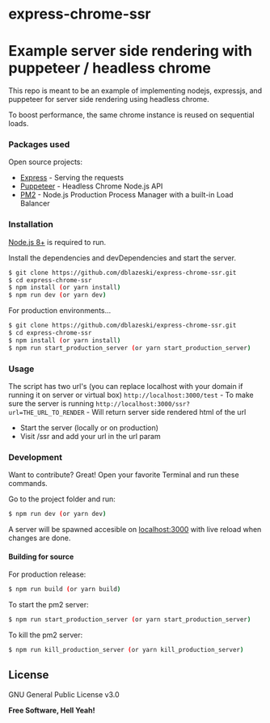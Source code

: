 # express-chrome-ssr
# Example server side rendering with puppeteer / headless chrome

This repo is meant to be an example of implementing nodejs, expressjs, and puppeteer for server side rendering using headless chrome.

To boost performance, the same chrome instance is reused on sequential loads.

### Packages used

Open source projects:

* [Express] - Serving the requests
* [Puppeteer] - Headless Chrome Node.js API
* [PM2] - Node.js Production Process Manager with a built-in Load Balancer

### Installation

[Node.js 8+](https://nodejs.org/) is required to run.

Install the dependencies and devDependencies and start the server.

```sh
$ git clone https://github.com/dblazeski/express-chrome-ssr.git
$ cd express-chrome-ssr
$ npm install (or yarn install)
$ npm run dev (or yarn dev)
```

For production environments...

```sh
$ git clone https://github.com/dblazeski/express-chrome-ssr.git
$ cd express-chrome-ssr
$ npm install (or yarn install)
$ npm run start_production_server (or yarn start_production_server)
```

### Usage

The script has two url's (you can replace localhost with your domain if running it on server or virtual box)
`http://localhost:3000/test` - To make sure the server is running
`http://localhost:3000/ssr?url=THE_URL_TO_RENDER` - Will return server side rendered html of the url

* Start the server (locally or on production)
* Visit /ssr and add your url in the url param

### Development

Want to contribute? Great!
Open your favorite Terminal and run these commands.

Go to the project folder and run:

```sh
$ npm run dev (or yarn dev)
```

A server will be spawned accesible on [localhost:3000](http://localhost:3000) with live reload when changes are done.

#### Building for source
For production release:
```sh
$ npm run build (or yarn build)
```
To start the pm2 server:
```sh
$ npm run start_production_server (or yarn start_production_server)
```

To kill the pm2 server:
```sh
$ npm run kill_production_server (or yarn kill_production_server)
```

License
----

GNU General Public License v3.0


**Free Software, Hell Yeah!**

[//]: # (These are reference links used in the body of this note and get stripped out when the markdown processor does its job. There is no need to format nicely because it shouldn't be seen. Thanks SO - http://stackoverflow.com/questions/4823468/store-comments-in-markdown-syntax)

   [express]: <http://expressjs.com>
   [puppeteer]: <https://pptr.dev>
   [pm2]: <https://github.com/Unitech/pm2>

